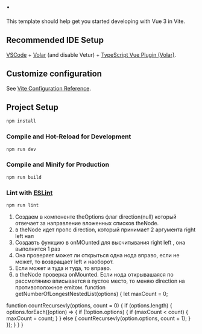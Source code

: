 # .

This template should help get you started developing with Vue 3 in Vite.

## Recommended IDE Setup

[VSCode](https://code.visualstudio.com/) + [Volar](https://marketplace.visualstudio.com/items?itemName=Vue.volar) (and disable Vetur) + [TypeScript Vue Plugin (Volar)](https://marketplace.visualstudio.com/items?itemName=Vue.vscode-typescript-vue-plugin).

## Customize configuration

See [Vite Configuration Reference](https://vitejs.dev/config/).

## Project Setup

```sh
npm install
```

### Compile and Hot-Reload for Development

```sh
npm run dev
```

### Compile and Minify for Production

```sh
npm run build
```

### Lint with [ESLint](https://eslint.org/)

```sh
npm run lint
```

1. Создаем в компоненте theOptions флаг direction(null)
который отвечает за направление вложенных списков theNode.
2. в theNode идет пропс direction, который принимает 2 аргумента right left нал
3. Создавть функцию в onMOunted для высчитывания right left , она выполнится 1 раз
4. Она проверяет может ли открыться одна нода вправо, если не может, то возвращает left и наоборот.
5. Если может и туда и туда, то вправо.
6. в theNode проверка onMounted. Если нода открывашаяся по рассмотянию вписывается в пустое место, 
то меняю direction на противоположное emitом.
   function getNumberOfLongestNestedList(options) {
   let maxCount = 0;

function countRecursevly(options, count = 0) {
if (options.length) {
options.forEach((option) => {
if (!option.options) {
if (maxCount < count) {
maxCount = count;
}
} else {
countRecursevly(option.options, count + 1);
}
});
}
}
}
